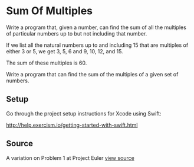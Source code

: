 # Sum Of Multiples

Write a program that, given a number, can find the sum of all the multiples of particular numbers up to but not including that number.

If we list all the natural numbers up to and including 15 that are
multiples of either 3 or 5, we get 3, 5, 6 and 9, 10, 12, and 15.

The sum of these multiples is 60.

Write a program that can find the sum of the multiples of a given set of
numbers.

## Setup

Go through the project setup instructions for Xcode using Swift:

http://help.exercism.io/getting-started-with-swift.html


## Source

A variation on Problem 1 at Project Euler [view source](http://projecteuler.net/problem=1)
